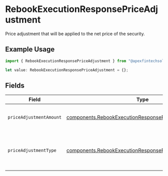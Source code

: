 # RebookExecutionResponsePriceAdjustment

Price adjustment that will be applied to the net price of the security.

## Example Usage

```typescript
import { RebookExecutionResponsePriceAdjustment } from "@apexfintechsolutions/ascend-sdk/models/components";

let value: RebookExecutionResponsePriceAdjustment = {};
```

## Fields

| Field                                                                                                                              | Type                                                                                                                               | Required                                                                                                                           | Description                                                                                                                        | Example                                                                                                                            |
| ---------------------------------------------------------------------------------------------------------------------------------- | ---------------------------------------------------------------------------------------------------------------------------------- | ---------------------------------------------------------------------------------------------------------------------------------- | ---------------------------------------------------------------------------------------------------------------------------------- | ---------------------------------------------------------------------------------------------------------------------------------- |
| `priceAdjustmentAmount`                                                                                                            | [components.RebookExecutionResponsePriceAdjustmentAmount](../../models/components/rebookexecutionresponsepriceadjustmentamount.md) | :heavy_minus_sign:                                                                                                                 | Total monetary value of the price_adjustment                                                                                       | {<br/>"value": "56.15"<br/>}                                                                                                       |
| `priceAdjustmentType`                                                                                                              | [components.RebookExecutionResponsePriceAdjustmentType](../../models/components/rebookexecutionresponsepriceadjustmenttype.md)     | :heavy_minus_sign:                                                                                                                 | The type of price adjustment being applied by the broker to the net price of the security.                                         | MARKUP                                                                                                                             |